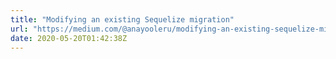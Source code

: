 ```yaml
---
title: "Modifying an existing Sequelize migration"
url: "https://medium.com/@anayooleru/modifying-an-existing-sequelize-migration-7ec206ce2b92"
date: 2020-05-20T01:42:38Z
---
```

